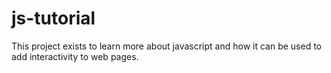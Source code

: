 # js-tutorial
This project exists to learn more about javascript and how it can be used to add interactivity to web pages.